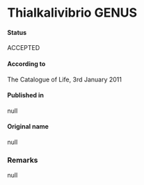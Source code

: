 Thialkalivibrio GENUS
=======

#### Status
ACCEPTED

#### According to
The Catalogue of Life, 3rd January 2011

#### Published in
null

#### Original name
null

### Remarks
null